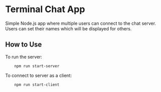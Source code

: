 # Terminal Chat App

Simple Node.js app where multiple users can connect to the chat server.
Users can set their names which will be displayed for others.
## How to Use

To run the server:
```shell
    npm run start-server
```     
To connect to server as a client: 
```shell
    npm run start-client
```
